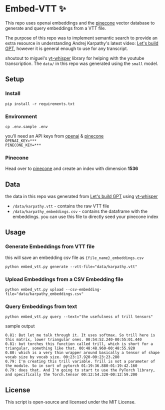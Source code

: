 # Embed-VTT ✨
This repo uses openai embeddings and the [pinecone](https://www.pinecone.io/) vector database to
generate and query embeddings from a VTT file.

The purpose of this repo was to implement semantic search to provide an extra resource
in understanding Andrej Karpathy's latest video: [Let's build GPT](https://www.youtube.com/watch?v=kCc8FmEb1nY&), 
however it is general enough to use for any transcript.

shoutout to miguel's [yt-whisper](https://github.com/m1guelpf/yt-whisper) library for helping with the youtube
transcription. The `data/` in this repo was generated using the `small` model.

## Setup
### Install
```
pip install -r requirements.txt
```
### Environment
```
cp .env.sample .env
```
you'll need an API keys from [openai](https://beta.openai.com/) & [pinecone](https://www.pinecone.io/)   
`OPENAI_KEY=***`    
`PINECONE_KEY=***`    
### Pinecone
Head over to [pinecone](https://www.pinecone.io/) and create an index with dimension **1536**

## Data
the data in this repo was generated from [Let's build GPT](https://www.youtube.com/watch?v=kCc8FmEb1nY&) using [yt-whisper](https://github.com/m1guelpf/yt-whisper)
* `/data/karpathy.vtt` - contains the raw VTT file
* `/data/karpathy_embeddings.csv` - contains the dataframe with the embeddings. you can use this file to
directly seed your pinecone index

## Usage
### Generate Embeddings from VTT file
this will save an embedding csv file as `{file_name}_embeddings.csv`
```
python embed_vtt.py generate --vtt-file="data/karpathy.vtt"
```
### Upload Embeddings from a CSV Embedding file
```
python embed_vtt.py upload --csv-embedding-file="data/karpathy_embeddings.csv"
```
### Query Embeddings from text
```
python embed_vtt.py query --text="the usefulness of trill tensors"
```
sample output
```
0.81: But let me talk through it. It uses softmax. So trill here is this matrix, lower triangular ones. 00:54:52.240-00:55:01.440
0.81: but torches this function called trill, which is short for a triangular, something like that. 00:48:48.960-00:48:55.920
0.80: which is a very thin wrapper around basically a tensor of shape vocab size by vocab size. 00:23:17.920-00:23:23.280
0.79: I'm creating this trill variable. Trill is not a parameter of the module. So in sort of pytorch 01:19:36.880-01:19:42.160
0.79: does that. And I'm going to start to use the PyTorch library, and specifically the Torch.tensor 00:12:54.320-00:12:59.200
```

## License
This script is open-source and licensed under the MIT License.
